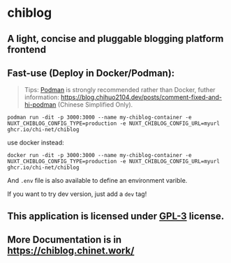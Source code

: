 # chiblog

## A light, concise and pluggable blogging platform frontend

## Fast-use (Deploy in Docker/Podman):

> Tips: [Podman](https://podman.io/) is strongly recommended rather than Docker, futher information: <https://blog.chihuo2104.dev/posts/comment-fixed-and-hi-podman> (Chinese Simplified Only).

```shell
podman run -dit -p 3000:3000 --name my-chiblog-container -e NUXT_CHIBLOG_CONFIG_TYPE=production -e NUXT_CHIBLOG_CONFIG_URL=myurl ghcr.io/chi-net/chiblog
```

use docker instead:

```shell
docker run -dit -p 3000:3000 --name my-chiblog-container -e NUXT_CHIBLOG_CONFIG_TYPE=production -e NUXT_CHIBLOG_CONFIG_URL=myurl ghcr.io/chi-net/chiblog
```

And `.env` file is also available to define an environment varible.

If you want to try dev version, just add a `dev` tag!

## This application is licensed under [GPL-3](LICENSE) license.

## More Documentation is in <https://chiblog.chinet.work/>
